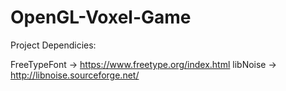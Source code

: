 # OpenGL-Voxel-Game
Project Dependicies:

FreeTypeFont -> https://www.freetype.org/index.html
libNoise -> http://libnoise.sourceforge.net/

